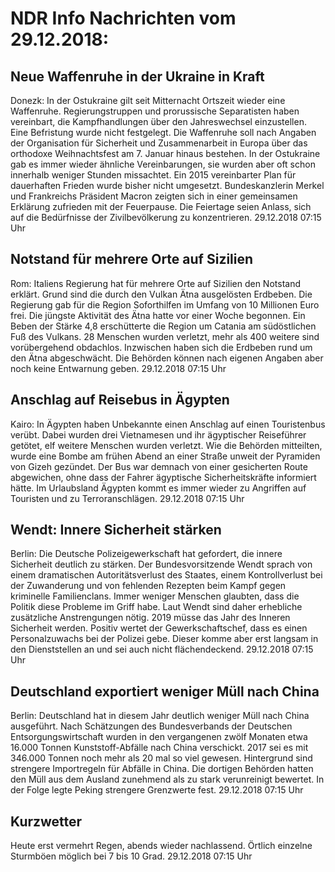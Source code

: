 # NDR Info Nachrichten vom 29.12.2018:


## Neue Waffenruhe in der Ukraine in Kraft
Donezk: In der Ostukraine gilt seit Mitternacht Ortszeit wieder eine Waffenruhe. Regierungstruppen und prorussische Separatisten haben vereinbart, die Kampfhandlungen über den Jahreswechsel einzustellen. Eine Befristung wurde nicht festgelegt. Die Waffenruhe soll nach Angaben der Organisation für Sicherheit und Zusammenarbeit in Europa über das orthodoxe Weihnachtsfest am 7. Januar hinaus bestehen. In der Ostukraine gab es immer wieder ähnliche Vereinbarungen, sie wurden aber oft schon innerhalb weniger Stunden missachtet. Ein 2015 vereinbarter Plan für dauerhaften Frieden wurde bisher nicht umgesetzt. Bundeskanzlerin Merkel und Frankreichs Präsident Macron zeigten sich in einer gemeinsamen Erklärung zufrieden mit der Feuerpause. Die Feiertage seien Anlass, sich auf die Bedürfnisse der Zivilbevölkerung zu konzentrieren. 29.12.2018 07:15 Uhr 

## Notstand für mehrere Orte auf Sizilien
Rom:	Italiens Regierung hat für mehrere Orte auf Sizilien den Notstand erklärt. Grund sind die durch den Vulkan Ätna ausgelösten Erdbeben. Die Regierung gab für die Region Soforthilfen im Umfang von 10 Millionen Euro frei. Die jüngste Aktivität des Ätna hatte vor einer Woche begonnen. Ein Beben der Stärke 4,8 erschütterte die Region um Catania am südöstlichen Fuß des Vulkans. 28 Menschen wurden verletzt, mehr als 400 weitere sind vorübergehend obdachlos. Inzwischen haben sich die Erdbeben rund um den Ätna abgeschwächt. Die Behörden können nach eigenen Angaben aber noch keine Entwarnung geben. 29.12.2018 07:15 Uhr 

## Anschlag auf Reisebus in Ägypten
Kairo: In Ägypten haben Unbekannte einen Anschlag auf einen Touristenbus verübt. Dabei wurden drei Vietnamesen und ihr ägyptischer Reiseführer getötet, elf weitere Menschen wurden verletzt. Wie die Behörden mitteilten, wurde eine Bombe am frühen Abend an einer Straße unweit der Pyramiden von Gizeh gezündet. Der Bus war demnach von einer gesicherten Route abgewichen, ohne dass der Fahrer ägyptische Sicherheitskräfte informiert hätte. Im Urlaubsland Ägypten kommt es immer wieder zu Angriffen auf Touristen und zu Terroranschlägen. 29.12.2018 07:15 Uhr 

## Wendt: Innere Sicherheit stärken
Berlin: Die Deutsche Polizeigewerkschaft hat gefordert, die innere Sicherheit deutlich zu stärken. Der Bundesvorsitzende Wendt sprach von einem dramatischen Autoritätsverlust des Staates, einem Kontrollverlust bei der Zuwanderung und von fehlenden Rezepten beim Kampf gegen kriminelle Familienclans. Immer weniger Menschen glaubten, dass die Politik diese Probleme im Griff habe. Laut Wendt sind daher erhebliche zusätzliche Anstrengungen nötig. 2019 müsse das Jahr des Inneren Sicherheit werden. Positiv wertet der Gewerkschaftschef, dass es einen Personalzuwachs bei der Polizei gebe. Dieser komme aber erst langsam in den Dienststellen an und sei auch nicht flächendeckend. 29.12.2018 07:15 Uhr 

## Deutschland exportiert weniger Müll nach China
Berlin:	Deutschland hat in diesem Jahr deutlich weniger Müll nach China ausgeführt. Nach Schätzungen des Bundesverbands der Deutschen Entsorgungswirtschaft wurden in den vergangenen zwölf Monaten etwa 16.000 Tonnen Kunststoff-Abfälle nach China verschickt. 2017 sei es mit 346.000 Tonnen noch mehr als 20 mal so viel gewesen. Hintergrund sind strengere Importregeln für Abfälle in China. Die dortigen Behörden hatten den Müll aus dem Ausland zunehmend als zu stark verunreinigt bewertet. In der Folge legte Peking strengere Grenzwerte fest. 29.12.2018 07:15 Uhr 

## Kurzwetter
Heute erst vermehrt Regen, abends wieder nachlassend. Örtlich einzelne Sturmböen möglich bei 7 bis 10 Grad. 29.12.2018 07:15 Uhr 
